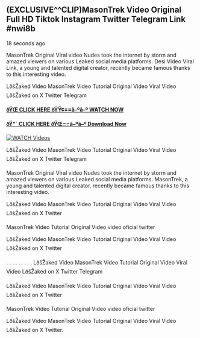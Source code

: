 ## (EXCLUSIVE^^CLIP)MasonTrek Video Original Full HD Tiktok Instagram Twitter Telegram Link #nwi8b

18 seconds ago

MasonTrek Original Viral video Nudes took the internet by storm and amazed viewers on various Leaked social media platforms. Desi Video Viral Link, a young and talented digital creator, recently became famous thanks to this interesting video.

LðšŽaked Video MasonTrek Video Tutorial Original Video Viral Video LðšŽaked on X Twitter Telegram

**[ðŸŒ CLICK HERE ðŸŸ¢==â–ºâ–º WATCH NOW](https://clips-mediaa.blogspot.com/2025/02/video-viral-download.html)**

**[ðŸ”´ CLICK HERE ðŸŒ==â–ºâ–º Download Now](https://clips-mediaa.blogspot.com/2025/02/video-viral-download.html)**

[![WATCH Videos](https://i.imgur.com/dJHk4Zq.gif)](https://clips-mediaa.blogspot.com/2025/02/video-viral-download.html)

LðšŽaked Video MasonTrek Video Tutorial Original Video Viral Video LðšŽaked on X Twitter Telegram

MasonTrek Original Viral video Nudes took the internet by storm and amazed viewers on various Leaked social media platforms. MasonTrek, a young and talented digital creator, recently became famous thanks to this interesting video.

LðšŽaked Video MasonTrek Video Tutorial Original Video Viral Video LðšŽaked on X Twitter

MasonTrek Video Tutorial Original Video video oficial twitter

LðšŽaked Video MasonTrek Video Tutorial Original Video Viral Video LðšŽaked on X Twitter

. . . . . . . . . LðšŽaked Video MasonTrek Video Tutorial Original Video Viral Video LðšŽaked on X Twitter Telegram

LðšŽaked Video MasonTrek Video Tutorial Original Video Viral Video LðšŽaked on X Twitter

MasonTrek Video Tutorial Original Video video oficial twitter

LðšŽaked Video MasonTrek Video Tutorial Original Video Viral Video LðšŽaked on X Twitter.